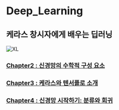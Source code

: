 # Deep_Learning
## 케라스 창시자에게 배우는 딥러닝
![XL](https://github.com/ofchwan/Deep_Learning/assets/149991142/46df20b2-235f-4cbb-bc4f-84795f949178)
### [Chapter2 : 신경망의 수학적 구성 요소](https://github.com/ofchwan/Deep_Learning/blob/main/Chapter2.ipynb)
### [Chapter3 : 케라스와 텐서플로 소개](https://github.com/ofchwan/Deep_Learning/blob/main/Chapter3.ipynb)
### [Chapter4 : 신경망 시작하기: 분류와 회귀](https://github.com/ofchwan/Deep_Learning/blob/main/Chapter4.ipynb)
